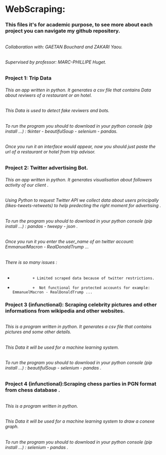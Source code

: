 # WebScraping:
### This files it's for academic purpose, to see more about each project you can navigate my github repositery.
######
######
###### Collaboration with:  GAETAN Bouchard and ZAKARI Yaou.
###### Supervised by professor: MARC-PHILLIPE Huget.
###
### Project 1: Trip Data

###### This an app written in python. It generates a csv file that contains Data about reviwers of a restaurant or an hotel.
###### This Data is used to detect fake reviwers and bots.
###### To run the program you should to download in your python console (pip install ...) : tkinter - beautifulSoup - selenium - pandas.
###### Once you run it an interface would appear, now you should just paste the url of a restaurant or hotel from trip advisor.

### Project 2: Twitter advertising Bot.

###### This an app written in python. It generates visualisation about followers activity of our client .
###### Using Python to request Twitter API we collect data about users principally (likes-tweets-retweets) to help predecting the right moment for advertising .
###### To run the program you should to download in your python console (pip install ...) : pandas - tweepy - json .
###### Once you run it you enter the user_name of an twitter account: EmmanuelMacron - RealDonaldTrump ...
###### There is so many issues :
*              + Limited scraped data because of twitter restrictions. 
*              +  Not functional for protected accounts for example: EmmanuelMacron - RealDonaldTrump ...

### Project 3 (infunctional): Scraping celebrity pictures and other informations from wikipedia and other websites.
######
###### This is a program written in python. It generates a csv file that contains pictures and some other details.
###### This Data it will be used for a machine learning system.
###### To run the program you should to download in your python console (pip install ...) : beautifulSoup - selenium - pandas .

### Project 4 (infunctional):Scraping chess parties in PGN format from chess database .
######
###### This is a program written in python.
###### This Data it will be used for a machine learning system to draw a conexe graph.
###### To run the program you should to download in your python console (pip install ...) : selenium - pandas .
